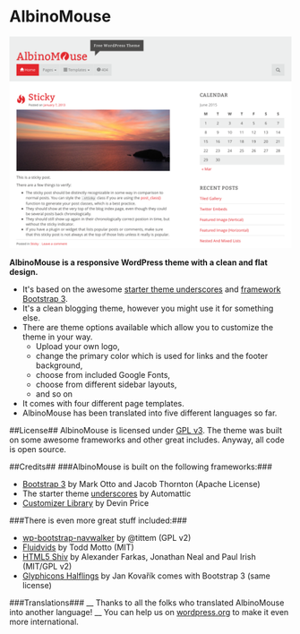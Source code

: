 AlbinoMouse
===========

![Screenshot of WordPress theme AlbinoMouse](screenshot.png "AlbinoMouse Screenshot")

**AlbinoMouse is a responsive WordPress theme with a clean and flat design.**

* It's based on the awesome [starter theme underscores](https://github.com/Automattic/underscores.me) and [framework Bootstrap 3](http://getbootstrap.com/).
* It's a clean blogging theme, however you might use it for something else.
* There are theme options available which allow you to customize the theme in your way. 
	* Upload your own logo,
	* change the primary color which is used for links and the footer background,
	* choose from included Google Fonts,
	* choose from different sidebar layouts,
	* and so on
* It comes with four different page templates.
* AlbinoMouse has been translated into five different languages so far.

##License##
AlbinoMouse is licensed under [GPL v3](https://github.com/pixelstrolch/AlbinoMouse/blob/master/license.txt). The theme was built on some awesome frameworks and other great includes. Anyway, all code is open source.

##Credits##
###AlbinoMouse is built on the following frameworks:###
* [Bootstrap 3](https://github.com/twbs/bootstrap) by Mark Otto and Jacob Thornton (Apache License)
* The starter theme [underscores](https://github.com/Automattic/underscores.me) by Automattic
* [Customizer Library](https://github.com/devinsays/customizer-library) by Devin Price

###There is even more great stuff included:###
* [wp-bootstrap-navwalker](https://github.com/twittem/wp-bootstrap-navwalker) by @tittem (GPL v2)
* [Fluidvids](https://github.com/toddmotto/fluidvids) by Todd Motto (MIT)
* [HTML5 Shiv](https://github.com/aFarkas/html5shiv) by Alexander Farkas, Jonathan Neal and Paul Irish (MIT/GPL v2)
* [Glyphicons Halflings](http://glyphicons.com) by Jan Kovařík comes with Bootstrap 3 (same license)

###Translations###
__ Thanks to all the folks who translated AlbinoMouse into another language! __
You can help us on [wordpress.org](https://translate.wordpress.org/projects/wp-themes/albinomouse) to make it even more international.